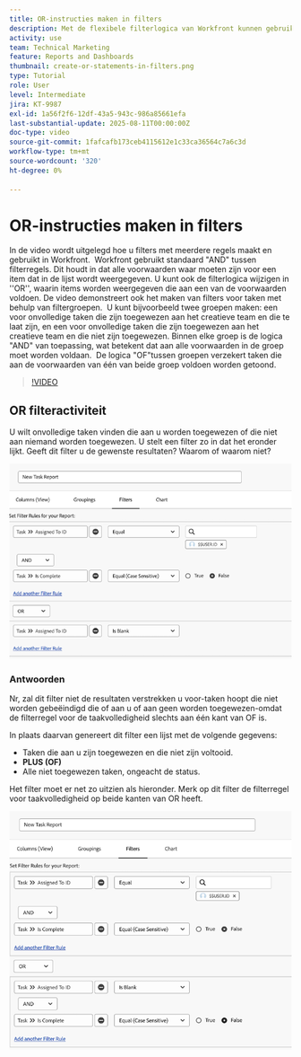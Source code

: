 ```yaml
---
title: OR-instructies maken in filters
description: Met de flexibele filterlogica van Workfront kunnen gebruikers de rapportageweergaven verfijnen aan de hand van de standaard AND-regels, optionele OR-voorwaarden en georganiseerde filtergroepen voor complexe criteria.
activity: use
team: Technical Marketing
feature: Reports and Dashboards
thumbnail: create-or-statements-in-filters.png
type: Tutorial
role: User
level: Intermediate
jira: KT-9987
exl-id: 1a56f2f6-12df-43a5-943c-986a85661efa
last-substantial-update: 2025-08-11T00:00:00Z
doc-type: video
source-git-commit: 1fafcafb173ceb4115612e1c33ca36564c7a6c3d
workflow-type: tm+mt
source-wordcount: '320'
ht-degree: 0%

---
```


# OR-instructies maken in filters

In de video wordt uitgelegd hoe u filters met meerdere regels maakt en gebruikt in Workfront. &#x200B; Workfront gebruikt standaard &quot;AND&quot; tussen filterregels. Dit houdt in dat alle voorwaarden waar moeten zijn voor een item dat in de lijst wordt weergegeven.
U kunt ook de filterlogica wijzigen in &#39;&#39;OR&#39;&#39;, waarin items worden weergegeven die aan een van de voorwaarden voldoen.
De video demonstreert ook het maken van filters voor taken met behulp van filtergroepen. &#x200B; U kunt bijvoorbeeld twee groepen maken: een voor onvolledige taken die zijn toegewezen aan het creatieve team en die te laat zijn, en een voor onvolledige taken die zijn toegewezen aan het creatieve team en die niet zijn toegewezen. &#x200B; Binnen elke groep is de logica &quot;AND&quot; van toepassing, wat betekent dat aan alle voorwaarden in de groep moet worden voldaan. &#x200B; De logica &quot;OF&quot;tussen groepen verzekert taken die aan de voorwaarden van één van beide groep voldoen worden getoond.

>[!VIDEO](https://video.tv.adobe.com/v/3470699/?quality=12&learn=on&captions=dut)

## OR filteractiviteit

U wilt onvolledige taken vinden die aan u worden toegewezen of die niet aan niemand worden toegewezen. U stelt een filter zo in dat het eronder lijkt. Geeft dit filter u de gewenste resultaten? Waarom of waarom niet?

![&#x200B; Een afbeelding van een onjuist gemaakte OR-instructie in [!DNL Workfront]](assets/or-statement-your-turn-1.png)

### Antwoorden

Nr, zal dit filter niet de resultaten verstrekken u voor-taken hoopt die niet worden gebeëindigd die of aan u of aan geen worden toegewezen-omdat de filterregel voor de taakvolledigheid slechts aan één kant van OF is.

In plaats daarvan genereert dit filter een lijst met de volgende gegevens:

* Taken die aan u zijn toegewezen en die niet zijn voltooid.
* **PLUS (OF)**
* Alle niet toegewezen taken, ongeacht de status.

Het filter moet er net zo uitzien als hieronder. Merk op dit filter de filterregel voor taakvolledigheid op beide kanten van OR heeft.

![&#x200B; Een beeld van behoorlijk gecreeerd OF verklaring in [!DNL Workfront]](assets/or-statement-your-turn-2.png)
